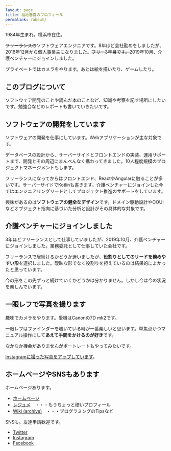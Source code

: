 ```yaml
---
layout: page
title: 福地春喜のプロフィール
permalink: /about/
---
```


1984年生まれ。横浜市在住。

<s>フリーランスの</s>ソフトウェアエンジニアです。8年ほど会社勤めをしましたが、2016年12月から個人事業主になりました。<s>フリー3年目です。</s>2019年10月、介護ベンチャーにジョインしました。

プライベートではカメラをやります。あとは絵を描いたり、ゲームしたり。

このブログについて
----

ソフトウェア開発のことや読んだ本のことなど、知識や考察を記す場所にしたいです。勉強会などのレポートも書いていきたいです。

ソフトウェアの開発をしています
----

ソフトウェアの開発を仕事にしています。Webアプリケーションが主な対象です。

データベースの設計から、サーバーサイドとフロントエンドの実装、運用サポートまで、開発とその周辺にまんべんなく携わってきました。10人程度規模のプロジェクトマネージメントもします。

フリーランスになってからはフロントエンド、ReactやAngularに触ることが多いです。サーバーサイドでKotlinも書きます。介護ベンチャーにジョインした今ではエンジニアリングリードとしてプロジェクト推進のサポートをしています。

興味があるのは**ソフトウェアの健全なデザイン**です。ドメイン駆動設計やOOUIなどオブジェクト指向に基づいた分析と設計がその具体的な対象です。

介護ベンチャーにジョインしました
----

3年ほどフリーランスとして仕事していましたが、2019年10月、介護ベンチャーにジョインしました。業務委託として仕事していた会社です。

フリーランスで居続けるかどうか迷いましたが、**役割りとしてのリードを務めやすい形**を選択しました。曖昧な形でなく役割りを担えているのは結果的によかったと思っています。

今の形をこの先ずっと続けていくかどうかは分かりません。しかし今は今の状況を楽しんでいます。

一眼レフで写真を撮ります
----

趣味でカメラをやります。愛機はCanonの7D mk2です。

一眼レフはファインダーを覗いている時が一番楽しいと思います。単焦点かつマニュアル操作にして**あえて手間をかけるのが好き**です。

なかなか機会がありませんがポートレートもやってみたいです。

[Instagramに撮った写真をアップしています](https://www.instagram.com/fukuchiharuki/)。

ホームページやSNSもあります
----

ホームページあります。

- [ホームページ](https://fukuchiharuki.me/)
- [レジュメ](https://fukuchiharuki.me/static/resume/)　・・・もうちょっと硬いプロフィール
- [Wiki (archive)](https://fukuchiharuki.me/static/pukiwikidump/)　・・・プログラミングのTipsなど

SNSも。友達申請歓迎です。

- [Twitter](https://twitter.com/fukuchiharuki)
- [Instagram](https://www.instagram.com/fukuchiharuki/)
- [Facebook](https://www.facebook.com/fukuchiharuki)
